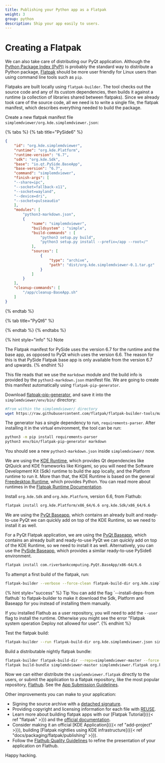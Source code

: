 ```yaml
---
title: Publishing your Python app as a Flatpak
weight: 3
group: python
description: Ship your app easily to users.
---
```


# Creating a Flatpak

We can also take care of distributing our PyQt application. Although the [Python Package Index (PyPI)](https://pypi.org/) is probably the standard way to distribute a Python package, [Flatpak](https://flatpak.org/) should be more user friendly for Linux users than using command line tools such as `pip`.

Flatpaks are built locally using `flatpak-builder`. The tool checks out the source code and any of its custom dependencies, then builds it against a runtime (a collection of libraries shared between flatpaks). Since we already took care of the source code, all we need is to write a single file, the flatpak manifest, which describes everything needed to build the package.

Create a new flatpak manifest file `simplemdviewer/org.kde.simplemdviewer.json`:

{% tabs %}
{% tab title="PySide6" %}
```json
{
    "id": "org.kde.simplemdviewer",
    "runtime": "org.kde.Platform",
    "runtime-version": "6.7",
    "sdk": "org.kde.Sdk",
    "base": "io.qt.PySide.BaseApp",
    "base-version": "6.7",
    "command": "simplemdviewer",
    "finish-args": [
    "--share=ipc",
    "--socket=fallback-x11",
    "--socket=wayland",
    "--device=dri",
    "--socket=pulseaudio"
    ],
    "modules": [
        "python3-markdown.json",
        {
            "name": "simplemdviewer",
            "buildsystem" : "simple",
            "build-commands" : [
                "python3 setup.py build",
                "python3 setup.py install --prefix=/app --root=/"
            ],
            "sources": [
                {
                    "type": "archive",
                    "path": "dist/org.kde.simplemdviewer-0.1.tar.gz"
                }
            ]
        }
    ],
    "cleanup-commands": [
        "/app/cleanup-BaseApp.sh"
    ]
}
```
{% endtab %}

{% tab title="PyQt6" %}

{% endtab %}
{% endtabs %}

{% hint style="info" %}
Note

The Flatpak manifest for PySide uses the version 6.7 for the runtime and the base app, as opposed to PyQt which uses the version 6.6. The reason for this is that PySide Flatpak base app is only available from the version 6.7 and upwards.
{% endhint %}

This file reads that we use the `markdown` module and the build info is provided by the `python3-markdown.json` manifest file. We are going to create this manifest automatically using `flatpak-pip-generator`.

Download [flatpak-pip-generator](https://raw.githubusercontent.com/flatpak/flatpak-builder-tools/master/pip/flatpak-pip-generator), and save it into the `simplemdviewer/env/bin/` directory:

```bash
#From within the simplemdviewer/ directory
wget https://raw.githubusercontent.com/flatpak/flatpak-builder-tools/master/pip/flatpak-pip-generator --directory-prefix env/bin
```

The generator has a single dependency to run, `requirements-parser`. After installing it in the virtual environment, the tool can be run:

```bash
python3 -m pip install requirements-parser
python3 env/bin/flatpak-pip-generator markdown
```

You should see a new `python3-markdown.json` inside `simplemdviewer/` now.

We are using the [KDE Runtime](https://docs.flatpak.org/en/latest/available-runtimes.html#kde), which provides Qt dependencies like QtQuick and KDE frameworks like Kirigami, so you will need the Software Development Kit (Sdk) runtime to build the app locally, and the Platform runtime to run it. More than that, the KDE Runtime is based on the general [Freedesktop Runtime](https://docs.flatpak.org/en/latest/available-runtimes.html#freedesktop), which provides Python. You can read more about runtimes in the [Flatpak Runtime Documentation](https://docs.flatpak.org/en/latest/available-runtimes.html).

Install `org.kde.Sdk` and `org.kde.Platform`, version 6.6, from Flathub:

```bash
flatpak install org.kde.Platform/x86_64/6.6 org.kde.Sdk/x86_64/6.6
```

We are using the [PyQt Baseapp](https://github.com/flathub/com.riverbankcomputing.PyQt.BaseApp), which contains an already built and ready-to-use PyQt we can quickly add on top of the KDE Runtime, so we need to install it as well.

For a PyQt Flatpak application, we are using the [PyQt Baseapp](https://github.com/flathub/com.riverbankcomputing.PyQt.BaseApp), which contains an already built and ready-to-use PyQt we can quickly add on top of the KDE Runtime, so we need to install it as well. Alternatively, you can use the [PySide Baseapp](https://github.com/flathub/io.qt.PySide.BaseApp), which provides a similar ready-to-use PySide6 environment.

```bash
flatpak install com.riverbankcomputing.PyQt.BaseApp/x86-64/6.6
```

To attempt a first build of the flatpak, run:

```bash
flatpak-builder --verbose --force-clean flatpak-build-dir org.kde.simplemdviewer.json
```

{% hint style="success" %}
Tip You can add the flag \`--install-deps-from flathub\` to flatpak-builder to make it download the Sdk, Platform and Baseapp for you instead of installing them manually.

If you installed Flathub as a user repository, you will need to add the `--user` flag to install the runtime. Otherwise you might see the error "Flatpak system operation Deploy not allowed for user".
{% endhint %}

Test the flatpak build:

```bash
flatpak-builder --run flatpak-build-dir org.kde.simplemdviewer.json simplemdviewer
```

Build a distributable nightly flatpak bundle:

```bash
flatpak-builder flatpak-build-dir --repo=simplemdviewer-master --force-clean --ccache org.kde.simplemdviewer.json
flatpak build-bundle simplemdviewer-master simplemdviewer.flatpak org.kde.simplemdviewer
```

Now we can either distribute the `simplemdviewer.flatpak` directly to the users, or submit the application to a flatpak repository, like the most popular repository, [Flathub](https://flathub.org/). See the [App Submission Guidelines](https://github.com/flathub/flathub/wiki/App-Submission).

Other improvements you can make to your application:

* Signing the source archive with a [detached signature](https://www.gnupg.org/gph/en/manual/x135.html).
* Providing copyright and licensing information for each file with [REUSE](https://community.kde.org/Guidelines\_and\_HOWTOs/Licensing).
* Learn more about building flatpak apps with our \[Flatpak Tutorial]\(\{{< ref "flatpak" >\}}) and the [official documentation](https://docs.flatpak.org/en/latest/index.html).
* Consider making it an official \[KDE Application]\(\{{< ref "add-project" >\}}), building \[Flatpak nightlies using KDE infrastructure]\(\{{< ref "docs/packaging/flatpak/publishing" >\}}).
* Follow the [Flathub Quality Guidelines](https://docs.flathub.org/docs/for-app-authors/appdata-guidelines/quality-guidelines) to refine the presentation of your application on Flathub.

Happy hacking.
